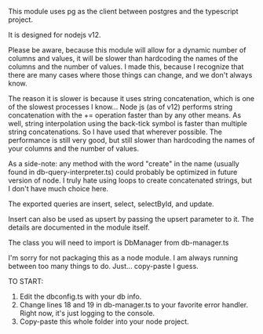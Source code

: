 This module uses pg as the client between postgres and the typescript project.

It is designed for nodejs v12.


Please be aware, because this module will allow for a dynamic number of columns and values, it will be slower than hardcoding the names of the columns and the number of values.  I made this, because I recognize that there are many cases where those things can change, and we don't always know.

The reason it is slower is because it uses string concatenation, which is one of the slowest processes I know...  Node js (as of v12) performs string concatenation with the += operation faster than by any other means.  As well, string interpolation using the back-tick symbol is faster than multiple string concatenations.  So I have used that wherever possible.  The performance is still very good, but still slower than hardcoding the names of your columns and the number of values.

As a side-note: any method with the word "create" in the name (usually found in db-query-interpreter.ts) could probably be optimized in future version of node.  I truly hate using loops to create concatenated strings, but I don't have much choice here.

The exported queries are insert, select, selectById, and update.

Insert can also be used as upsert by passing the upsert parameter to it.  The details are documented in the module itself.

The class you will need to import is DbManager from db-manager.ts

I'm sorry for not packaging this as a node module.  I am always running between too many things to do. Just... copy-paste I guess.


TO START:

1. Edit the dbconfig.ts with your db info.
2. Change lines 18 and 19 in db-manager.ts to your favorite error handler.  Right now, it's just logging to the console.
3. Copy-paste this whole folder into your node project.